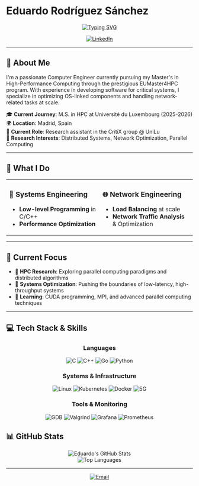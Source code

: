 # Eduardo Rodríguez Sánchez

<div align="center">
  
  [![Typing SVG](https://readme-typing-svg.herokuapp.com?font=Fira+Code&weight=600&size=28&duration=3000&pause=1000&color=2E86AB&center=true&vCenter=true&random=false&width=800&lines=Computer+Engineer+%7C+HPC+Master+Student;Systems+Developer+%7C+Network+Developer)](https://git.io/typing-svg)
  
  <p align="center">
    <a href="https://www.linkedin.com/in/eduardo-rodriguez-sanchez"><img src="https://img.shields.io/badge/LinkedIn-0077B5?style=for-the-badge&logo=linkedin&logoColor=white" alt="LinkedIn"/></a>
  </p>
</div>

---

## 🚀 About Me

I'm a passionate Computer Engineer currently pursuing my Master's in High-Performance Computing through the prestigious EUMaster4HPC program. With experience in developing software for critical systems, I specialize in optimizing OS-linked components and handling network-related tasks at scale.

🎓 **Current Journey**: M.S. in HPC at Université du Luxembourg (2025-2026)  
🌍 **Location**: Madrid, Spain  
💼 **Current Role**: Research assistant in the CritiX group @ UniLu  
🔬 **Research Interests**: Distributed Systems, Network Optimization, Parallel Computing  

---

## 🎯 What I Do

<table>
<tr>
<td width="50%">

### 🔧 Systems Engineering  
- **Low-level Programming** in C/C++
- **Performance Optimization**

</td>
<td width="50%">

### 🌐 Network Engineering  
- **Load Balancing** at scale 
- **Network Traffic Analysis** & Optimization

</td>
</tr>
</table>

---

## 🌟 Current Focus

- 🔬 **HPC Research**: Exploring parallel computing paradigms and distributed algorithms
- 🚀 **Systems Optimization**: Pushing the boundaries of low-latency, high-throughput systems
- 📖 **Learning**: CUDA programming, MPI, and advanced parallel computing techniques

---

## 💻 Tech Stack & Skills

<div align="center">

### Languages
![C](https://img.shields.io/badge/C-00599C?style=for-the-badge&logo=c&logoColor=white)
![C++](https://img.shields.io/badge/C++-00599C?style=for-the-badge&logo=c%2B%2B&logoColor=white)
![Go](https://img.shields.io/badge/Go-00ADD8?style=for-the-badge&logo=go&logoColor=white)
![Python](https://img.shields.io/badge/Python-3776AB?style=for-the-badge&logo=python&logoColor=white)

### Systems & Infrastructure
![Linux](https://img.shields.io/badge/Linux-FCC624?style=for-the-badge&logo=linux&logoColor=black)
![Kubernetes](https://img.shields.io/badge/Kubernetes-326CE5?style=for-the-badge&logo=kubernetes&logoColor=white)
![Docker](https://img.shields.io/badge/Docker-2496ED?style=for-the-badge&logo=docker&logoColor=white)
![5G](https://img.shields.io/badge/5G_Networks-FF6B6B?style=for-the-badge&logo=5g&logoColor=white)

### Tools & Monitoring
![GDB](https://img.shields.io/badge/GDB-00599C?style=for-the-badge&logo=gnu&logoColor=white)
![Valgrind](https://img.shields.io/badge/Valgrind-1E90FF?style=for-the-badge&logo=v&logoColor=white)
![Grafana](https://img.shields.io/badge/Grafana-F46800?style=for-the-badge&logo=grafana&logoColor=white)
![Prometheus](https://img.shields.io/badge/Prometheus-E6522C?style=for-the-badge&logo=prometheus&logoColor=white)

</div>

## 📊 GitHub Stats

<div align="center">
  <img src="https://github-readme-stats.vercel.app/api?username=nekronos-gh&show_icons=true&theme=tokyonight" alt="Eduardo's GitHub Stats" />
</div>

<div align="center">
  <img src="https://github-readme-stats.vercel.app/api/top-langs/?username=nekronos-gh&layout=compact&theme=tokyonight" alt="Top Languages" />
</div>

---

<div align="center">
  
[![Email](https://img.shields.io/badge/Drop_me_an_email-D14836?style=for-the-badge&logo=gmail&logoColor=white)](mailto:edubuntu2002@gmail.com)

</div>
